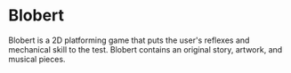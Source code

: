 # Blobert


Blobert is a 2D platforming game that puts the user's reflexes and mechanical skill to the test. Blobert contains an original story, artwork, and musical pieces.

